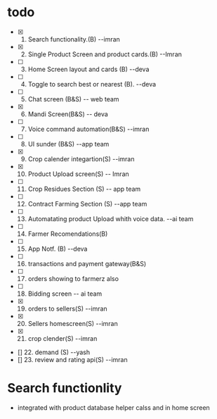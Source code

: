 # todo


* [x] 1.    Search functionality.(B) --imran
* [x] 2.    Single Product Screen and product cards.(B) --Imran
* [ ] 3.    Home Screen layout and cards (B)  --deva
* [ ] 4.    Toggle to search best or nearest (B). --deva
* [ ] 5.    Chat screen (B&S) -- web team
* [x] 6.    Mandi Screen(B&S) -- deva
* [ ] 7.    Voice command automation(B&S) --imran
* [ ] 8.    UI sunder (B&S) --app team
* [x] 9.    Crop calender integartion(S) --imran
* [x] 10.   Product Upload screen(S) -- Imran 
* [ ] 11.   Crop Residues Section (S) -- app team
* [ ] 12.   Contract Farming Section (S) --app team
* [ ] 13.   Automatating product Upload whith voice data. --ai team
* [ ] 14.   Farmer Recomendations(B)
* [ ] 15.   App Notf. (B) --deva
* [ ] 16.   transactions and payment gateway(B&S)
* [ ] 17.   orders showing to farmerz also
* [ ] 18.   Bidding screen -- ai team
* [x] 19.   orders to sellers(S) --imran
* [x] 20.   Sellers homescreen(S) --imran
* [x] 21.   crop clender(S) --imran
* [] 22.   demand (S) --yash
* [] 23.   review and rating api(S) --imran



# Search functionlity
- integrated with product database helper calss and in home screen


